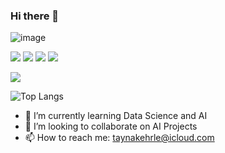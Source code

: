 ### Hi there 👋
![image](https://user-images.githubusercontent.com/86122881/131048320-998dd742-0262-48b7-8a19-bfb7f625d2af.jpeg)

![](https://img.shields.io/badge/GitHub-100000?style=for-the-badge&logo=github&logoColor=white)
![](https://img.shields.io/badge/Medium-12100E?style=for-the-badge&logo=medium&logoColor=white)
![](https://img.shields.io/badge/Python-14354C?style=for-the-badge&logo=python&logoColor=white)
![](https://img.shields.io/badge/R-276DC3?style=for-the-badge&logo=r&logoColor=white)

![](https://github-readme-stats.vercel.app/api?username=Taykehrle&show_icons=true&theme=dark)

![Top Langs](https://github-readme-stats.vercel.app/api/top-langs/?username=Taykehrle&layout=compact&theme=dark)
<!--
**Taykehrle/Taykehrle** is a ✨ _special_ ✨ repository because its `README.md` (this file) appears on your GitHub profile.

Here are some ideas to get you started:
-->

- 🌱 I’m currently learning Data Science and AI
- 👯 I’m looking to collaborate on AI Projects
- 📫 How to reach me: taynakehrle@icloud.com



